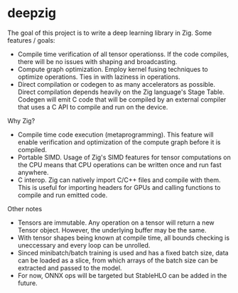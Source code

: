 # deepzig

The goal of this project is to write a deep learning library in Zig. Some features / goals: 

- Compile time verification of all tensor operationss. If the code compiles, there will be no issues with shaping and broadcasting.
- Compute graph optimization. Employ kernel fusing techniques to optimize operations. Ties in with laziness in operations.
- Direct compilation or codegen to as many accelerators as possible. Direct compilation depends heavily on the Zig language's Stage Table. Codegen will emit C code that will be compiled by an external compiler that uses a C API to compile and run on the device.

Why Zig?
- Compile time code execution (metaprogramming). This feature will enable verification and optimization of the compute graph before it is compiled.
- Portable SIMD. Usage of Zig's SIMD features for tensor computations on the CPU means that CPU operations can be written once and run fast anywhere.
- C interop. Zig can natively import C/C++ files and compile with them. This is useful for importing headers for GPUs and calling functions to compile and run emitted code.

Other notes
- Tensors are immutable. Any operation on a tensor will return a new Tensor object. However, the underlying buffer may be the same. 
- With tensor shapes being known at compile time, all bounds checking is uneccessary and every loop can be unrolled.
- Sinced minibatch/batch training is used and has a fixed batch size, data can be loaded as a slice, from which arrays of the batch size can be extracted and passed to the model. 
- For now, ONNX ops will be targeted but StableHLO can be added in the future.

